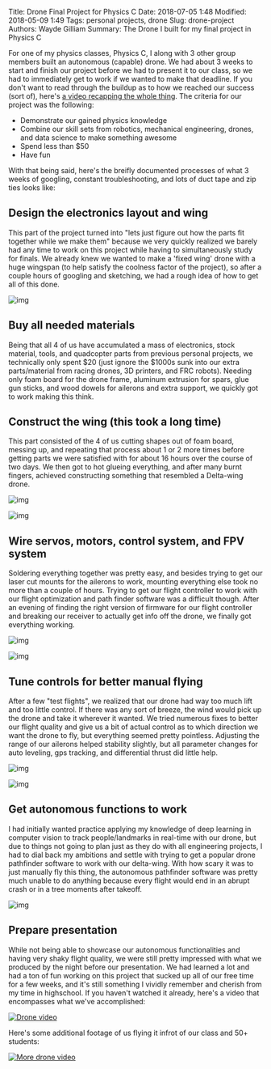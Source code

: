 Title: Drone Final Project for Physics C
Date: 2018-07-05 1:48
Modified: 2018-05-09 1:49
Tags: personal projects, drone
Slug: drone-project
Authors: Wayde Gilliam
Summary: The Drone I built for my final project in Physics C

For one of my physics classes, Physics C, I along with 3 other group members built an autonomous (capable) drone. We had about 3 weeks to start and finish our project before we had to present it to our class, so we had to immediately get to work if we wanted to make that deadline. If you don't want to read through the buildup as to how we reached our success (sort of), here's [a video recapping the whole thing](https://www.youtube.com/watch?v=Qpns2kJOkDs). The criteria for our project was the following:

- Demonstrate our gained physics knowledge
- Combine our skill sets from robotics, mechanical engineering, drones, and data science to make something awesome
- Spend less than $50
- Have fun

With that being said, here's the breifly documented processes of what 3 weeks of googling, constant troubleshooting, and lots of duct tape and zip ties looks like:

## Design the electronics layout and wing
This part of the project turned into "lets just figure out how the parts fit together while we make them" because we very quickly realized we barely had any time to work on this project while having to simultaneously study for finals. We already knew we wanted to make a 'fixed wing' drone with a huge wingspan (to help satisfy the coolness factor of the project), so after a couple hours of googling and sketching, we had a rough idea of how to get all of this done.

![img](images/drone_project/design/pic2.jpg)


## Buy all needed materials
Being that all 4 of us have accumulated a mass of electronics, stock material, tools, and quadcopter parts from previous personal projects, we technically only spent $20 (just ignore the $1000s sunk into our extra parts/material from racing drones, 3D printers, and FRC robots). Needing only foam board for the drone frame, aluminum extrusion for spars, glue gun sticks, and wood dowels for ailerons and extra support, we quickly got to work making this think.


## Construct the wing (this took a long time)
This part consisted of the 4 of us cutting shapes out of foam board, messing up, and repeating that process about 1 or 2 more times before getting parts we were satisfied with for about 16 hours over the course of two days. We then got to hot glueing everything, and after many burnt fingers, achieved constructing something that resembled a Delta-wing drone.

![img](images/drone_project/drone_build/pic4.jpg)

![img](images/drone_project/drone_build/pic3.jpg)

## Wire servos, motors, control system, and FPV system
Soldering everything together was pretty easy, and besides trying to get our laser cut mounts for the ailerons to work, mounting everything else took no more than a couple of hours. Trying to get our flight controller to work with our flight optimization and path finder software was a difficult though. After an evening of finding the right version of firmware for our flight controller and breaking our receiver to actually get info off the drone, we finally got everything working.

![img](images/drone_project/drone_mounting/pic1.jpg)

![img](images/drone_project/drone_mounting/pic3.jpg)


## Tune controls for better manual flying
After a few "test flights", we realized that our drone had way too much lift and too little control. If there was any sort of breeze, the wind would pick up the drone and take it wherever it wanted. We tried numerous fixes to better our flight quality and give us a bit of actual control as to which direction we want the drone to fly, but everything seemed pretty pointless. Adjusting the range of our ailerons helped stability slightly, but all parameter changes for auto leveling, gps tracking, and differential thrust did little help.

![img](images/drone_project/drone_troubleshooting/pic4.jpg)

![img](images/drone_project/drone_troubleshooting/pic2.jpg)


## Get autonomous functions to work
I had initially wanted practice applying my knowledge of deep learning in computer vision to track people/landmarks in real-time with our drone, but due to things not going to plan just as they do with all engineering projects, I had to dial back my ambitions and settle with trying to get a popular drone pathfinder software to work with our delta-wing. With how scary it was to just manually fly this thing, the autonomous pathfinder software was pretty much unable to do anything because every flight would end in an abrupt crash or in a tree moments after takeoff.

![img](images/drone_project/drone_auto/pic1.jpg)


## Prepare presentation
While not being able to showcase our autonomous functionalities and having very shaky flight quality, we were still pretty impressed with what we produced by the night before our presentation. We had learned a lot and had a ton of fun working on this project that sucked up all of our free time for a few weeks, and it's still something I vividly remember and cherish from my time in highschool. If you haven't watched it already, here's a video that encompasses what we've accomplished:

[![Drone video](http://img.youtube.com/vi/Qpns2kJOkDs/0.jpg)](https://www.youtube.com/watch?v=Qpns2kJOkDs)

Here's some additional footage of us flying it infrot of our class and 50+ students:

[![More drone video](http://img.youtube.com/vi/2FZK-ShPPR8/0.jpg)](https://www.youtube.com/watch?v=2FZK-ShPPR8&feature=youtu.be)


